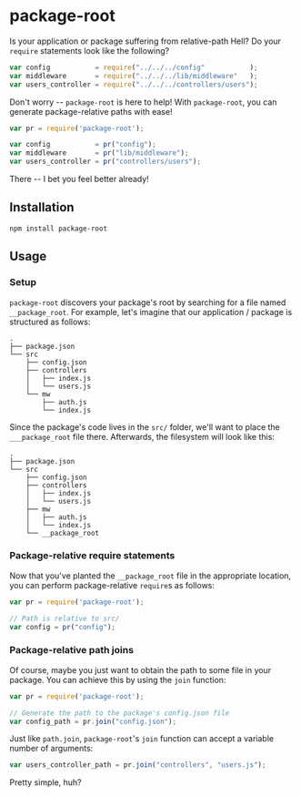 # package-root #

Is your application or package suffering from relative-path Hell?  Do your ```require``` statements look like the following?

```javascript
var config           = require("../../../config"           );
var middleware       = require("../../../lib/middleware"   );
var users_controller = require("../../../controllers/users");
```

Don't worry -- ```package-root``` is here to help!  With ```package-root```, you can generate package-relative paths with ease!

```javascript
var pr = require('package-root');

var config           = pr("config");
var middleware       = pr("lib/middleware");
var users_controller = pr("controllers/users");
```

There -- I bet you feel better already!


## Installation ##

```shell
npm install package-root
```


## Usage ##

### Setup ###

```package-root``` discovers your package's root by searching for a file named ```__package_root```.  For example, let's imagine that our application / package is structured as follows:

```
.
├── package.json
└── src
    ├── config.json
    ├── controllers
    │   ├── index.js
    │   └── users.js
    └── mw
        ├── auth.js
        └── index.js
```

Since the package's code lives in the ```src/``` folder, we'll want to place the ```___package_root``` file there.  Afterwards, the filesystem will look like this:

```
.
├── package.json
└── src
    ├── config.json
    ├── controllers
    │   ├── index.js
    │   └── users.js
    ├── mw
    │   ├── auth.js
    │   └── index.js
    └── __package_root
```

### Package-relative require statements ###

Now that you've planted the ```__package_root``` file in the appropriate location, you can perform package-relative ```require```s as follows:

```javascript
var pr = require('package-root');

// Path is relative to src/
var config = pr("config");
```

### Package-relative path joins ###

Of course, maybe you just want to obtain the path to some file in your package.  You can achieve this by using the ```join``` function:

```javascript
var pr = require('package-root');

// Generate the path to the package's config.json file
var config_path = pr.join("config.json");
```

Just like ```path.join```, ```package-root```'s ```join``` function can accept a variable number of arguments:

```javascript
var users_controller_path = pr.join("controllers", "users.js");
```

Pretty simple, huh?